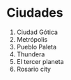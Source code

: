 # Ciudades

1. Ciudad Gótica
2. Metrópolis
3. Pueblo Paleta
4. Thundera
5. El tercer planeta
6. Rosario city
